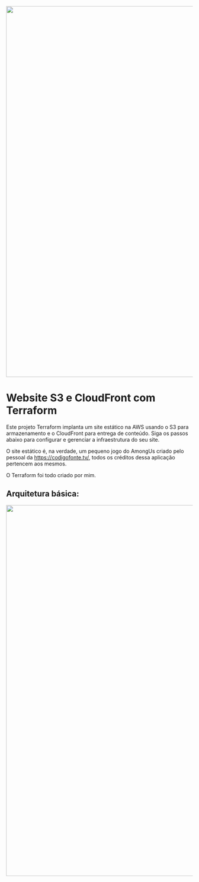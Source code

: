 <img src="https://drive.google.com/uc?export=view&id=1BxzLXA--t56fiNVKiqYoExRw1Dj6W4ac" width="1000">

# Website S3 e CloudFront com Terraform

Este projeto Terraform implanta um site estático na AWS usando o S3 para armazenamento e o CloudFront para entrega de conteúdo. Siga os passos abaixo para configurar e gerenciar a infraestrutura do seu site.

O site estático é, na verdade, um pequeno jogo do AmongUs criado pelo pessoal da https://codigofonte.tv/, todos os créditos dessa aplicação pertencem aos mesmos.

O Terraform foi todo criado por mim.

## Arquitetura básica:

<img src="https://drive.google.com/uc?export=view&id=15p6Jj3Zg0dE5TpLkvwwoFoUUKF8i4Dcy" width="1000">

